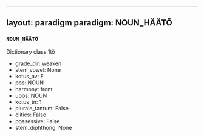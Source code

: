 
---
layout: paradigm
paradigm: NOUN_HÄÄTÖ
---
### ` NOUN_HÄÄTÖ `

Dictionary class 1tö
* grade_dir: weaken
* stem_vowel: None
* kotus_av: F
* pos: NOUN
* harmony: front
* upos: NOUN
* kotus_tn: 1
* plurale_tantum: False
* clitics: False
* possessive: False
* stem_diphthong: None
